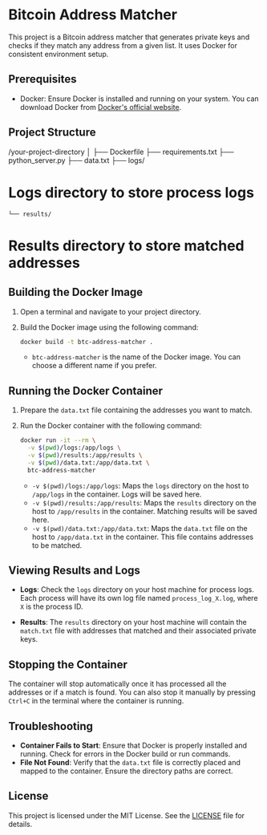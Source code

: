 # Bitcoin Address Matcher

This project is a Bitcoin address matcher that generates private keys and checks if they match any address from a given list. It uses Docker for consistent environment setup.

## Prerequisites

- Docker: Ensure Docker is installed and running on your system. You can download Docker from [Docker's official website](https://www.docker.com/get-started).

## Project Structure

/your-project-directory 
│ 
    ├── Dockerfile 
    ├── requirements.txt 
    ├── python_server.py 
    ├── data.txt 
    ├── logs/ 

# Logs directory to store process logs 
    └── results/ 

# Results directory to store matched addresses


## Building the Docker Image

1. Open a terminal and navigate to your project directory.

2. Build the Docker image using the following command:

    ```bash
    docker build -t btc-address-matcher .
    ```

    - `btc-address-matcher` is the name of the Docker image. You can choose a different name if you prefer.

## Running the Docker Container

1. Prepare the `data.txt` file containing the addresses you want to match.

2. Run the Docker container with the following command:

    ```bash
    docker run -it --rm \
      -v $(pwd)/logs:/app/logs \
      -v $(pwd)/results:/app/results \
      -v $(pwd)/data.txt:/app/data.txt \
      btc-address-matcher
    ```

    - `-v $(pwd)/logs:/app/logs`: Maps the `logs` directory on the host to `/app/logs` in the container. Logs will be saved here.
    - `-v $(pwd)/results:/app/results`: Maps the `results` directory on the host to `/app/results` in the container. Matching results will be saved here.
    - `-v $(pwd)/data.txt:/app/data.txt`: Maps the `data.txt` file on the host to `/app/data.txt` in the container. This file contains addresses to be matched.

## Viewing Results and Logs

- **Logs**: Check the `logs` directory on your host machine for process logs. Each process will have its own log file named `process_log_X.log`, where `X` is the process ID.

- **Results**: The `results` directory on your host machine will contain the `match.txt` file with addresses that matched and their associated private keys.

## Stopping the Container

The container will stop automatically once it has processed all the addresses or if a match is found. You can also stop it manually by pressing `Ctrl+C` in the terminal where the container is running.

## Troubleshooting

- **Container Fails to Start**: Ensure that Docker is properly installed and running. Check for errors in the Docker build or run commands.
- **File Not Found**: Verify that the `data.txt` file is correctly placed and mapped to the container. Ensure the directory paths are correct.

## License

This project is licensed under the MIT License. See the [LICENSE](LICENSE) file for details.

